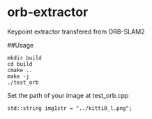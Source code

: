 # orb-extractor
Keypoint extractor transfered from ORB-SLAM2

##Usage
```
mkdir build
cd build
cmake ..
make -j
./test_orb
```

Set the path of your image at test_orb.cpp
```
std::string img1str = "../kitti0_l.png";
```
